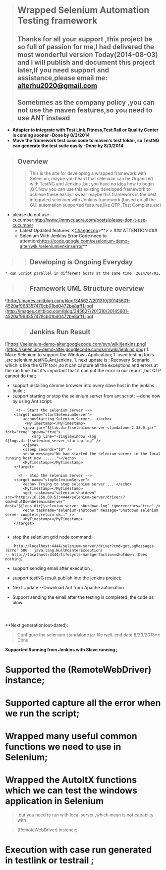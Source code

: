 > # Wrapped Selenium Automation Testing framework #
> ## **Thanks for all your support ,this project be so full of passion for me,I had delivered the most wonderful version Today(2014-08-03) and I will publish and document this project later,If you need support and assistance,please email me: alterhu2020@gmail.com** ##
> ## **Sometimes as the company policy ,you can not use the maven features,so you need to use ANT instead** ##
  * **Adapter to integrate with Test Link,Fitness,Test Rail or Quality Center is coming sooner  -Done by 8/3/2014**
  * **Move the framework test case code to maven's test folder, so TestNG can generate the test suite easily -Done by 8/3/2014**
> ## Overview ##
> > This is the site for developing a wrapped framework with Selenium, maybe you heard    that selenium can be Organized with TestNG and Jenkins ,but you have no idea how to begin ,OK.Now you can use this existing developed framework to achieve these easily.I swear maybe this framework is the best integrated selenium with Jenkins framework (based on all the GUI automation supported features,like QTP ,Test Complete.etc)


  * please do not use cucumber:http://www.jimmycuadra.com/posts/please-don-t-use-cucumber 
    * Latest Updated features :<[ChangeLog](https://code.google.com/p/selenium-demo-alter/wiki/ChangeLog)>**> > ### ATTENTION ###
    * Selenium With Jenkins Error Code need to attention:https://code.google.com/p/selenium-demo-alter/wiki/seleniumjenkinserror**
> > ## Developing is Ongoing Everyday ##
    * Run Script parallel in different hosts at the same time  2014/04/01;
> > ## Framework UML Structure overview ##
![http://images.cnitblog.com/blog/345627/201310/30145601-4520af968357479cb01bd0472be8aff1.jpg](http://images.cnitblog.com/blog/345627/201310/30145601-4520af968357479cb01bd0472be8aff1.jpg)
> > ## Jenkins Run Result ##
![https://selenium-demo-alter.googlecode.com/svn/wiki/jenkins.png](https://selenium-demo-alter.googlecode.com/svn/wiki/jenkins.png)
    1. Make Selenium to support the Windows Application;
    1. used testing tools ,etc selenium,testNG,Ant,jenkins.
    1. next update is : Recovery Scenario which is like the QTP tool ,so it can capture all the exceptions and errors at the run time .but it's important that it can put the error in our report ,but QTP cannot do that;


  * support installing chrome browser into every slave host in the jenkins build ;
  * support starting or stop the selenium server from ant script;   --done now by using     Ant script:
```
     <!-- Start the selenium server -->
    <target name="startSeleniumServer">
        <echo>Starting Selenium Server...</echo>
         <MyTimestamp></MyTimestamp>
        <java jar="${lib.dir}\selenium-server-standalone-2.33.0.jar" fork="true" spawn="true">
            <arg line="-singlewindow -log ${logs.dir}\selenium_server_startup.log" />
        </java>
        <sleep seconds="10" />
        <echo message="We had started the selenium server in the local running host now ......"></echo>
        <MyTimestamp></MyTimestamp>
    </target>

      <!-- Stop the selenium Server -->
    <target name="stopSeleniumServer">
        <echo> Trying to stop selenium server ... </echo>
        <MyTimestamp></MyTimestamp>
        <get taskname="selenium-shutdown" src="http://16.158.69.53:4444/selenium-server/driver/?cmd=shutDownSeleniumServer" dest="${logs.dir}\selenium_server_shutdown.log" ignoreerrors="true" />
        <echo taskname="selenium-shutdown" message="Shutdown selenium server complete,return ok.." />
        <MyTimestamp></MyTimestamp>
    </target>
 

```


  * stop the selenium grid node command:

```
    http://localhost:4444/selenium-server/driver?cmd=getLogMessages (Error 500   java.lang.NullPointerException)
-- http://localhost:4444/lifecycle-manager?action=shutdown (Does nothing)

```
  * support sending email after execution ;
  * support testNG result publish into the jenkins project;

  * Next Update --Download Ant from Apache automation .
  * Support sending the email after the testing is completed ,the code as blow:
```
   
	
```

**Next generation(out-dated):

> Configure the selenium standalone jar file well. end date 8/23/2013** Done 


**Supported Running from Jenkins with Slave running ;**

#   Supported the (RemoteWebDriver) instance;

#   Supported capture all the error when we run the script;

#   Wrapped many useful common functions we need to use in Selenium;

#   Wrapped the AutoItX functions which we can test the windows application in Selenium

> ,but you need to run with local server ,which mean is not capablity with

> (RemoteWebDriver) instance;
#   Execution with case run generated in testlink or testrail ;